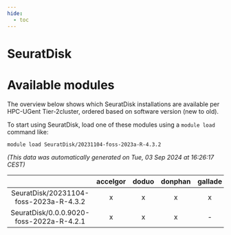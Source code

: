 ```yaml
---
hide:
  - toc
---
```


SeuratDisk
==========

# Available modules


The overview below shows which SeuratDisk installations are available per HPC-UGent Tier-2cluster, ordered based on software version (new to old).

To start using SeuratDisk, load one of these modules using a `module load` command like:

```shell
module load SeuratDisk/20231104-foss-2023a-R-4.3.2
```

*(This data was automatically generated on Tue, 03 Sep 2024 at 16:26:17 CEST)*  

| |accelgor|doduo|donphan|gallade|joltik|shinx|skitty|
| :---: | :---: | :---: | :---: | :---: | :---: | :---: | :---: |
|SeuratDisk/20231104-foss-2023a-R-4.3.2|x|x|x|x|x|-|x|
|SeuratDisk/0.0.0.9020-foss-2022a-R-4.2.1|x|x|x|-|x|-|x|
